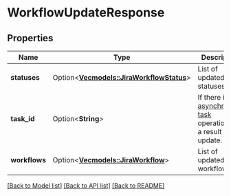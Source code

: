 # WorkflowUpdateResponse

## Properties

Name | Type | Description | Notes
------------ | ------------- | ------------- | -------------
**statuses** | Option<[**Vec<models::JiraWorkflowStatus>**](JiraWorkflowStatus.md)> | List of updated statuses. | [optional]
**task_id** | Option<**String**> | If there is a [asynchronous task](#async-operations) operation, as a result of this update. | [optional]
**workflows** | Option<[**Vec<models::JiraWorkflow>**](JiraWorkflow.md)> | List of updated workflows. | [optional]

[[Back to Model list]](../README.md#documentation-for-models) [[Back to API list]](../README.md#documentation-for-api-endpoints) [[Back to README]](../README.md)


